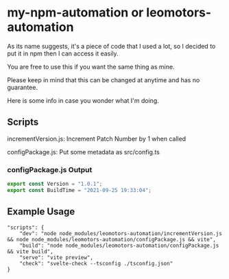 # my-npm-automation or leomotors-automation

As its name suggests, it's a piece of code that I used a lot, so I decided to put it in npm then I can access it easily.

You are free to use this if you want the same thing as mine.

Please keep in mind that this can be changed at anytime and has no guarantee.

Here is some info in case you wonder what I'm doing.

## Scripts

incrementVersion.js: Increment Patch Number by 1 when called

configPackage.js: Put some metadata as src/config.ts

### configPackage.js Output

```ts
export const Version = "1.0.1";
export const BuildTime = "2021-09-25 19:33:04";
```

## Example Usage

```
"scripts": {
    "dev": "node node_modules/leomotors-automation/incrementVersion.js && node node_modules/leomotors-automation/configPackage.js && vite",
    "build": "node node_modules/leomotors-automation/configPackage.js && vite build",
    "serve": "vite preview",
    "check": "svelte-check --tsconfig ./tsconfig.json"
}
```
